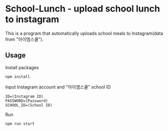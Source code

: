 # School-Lunch - upload school lunch to instagram

This is a program that automatically uploads school meals to Instagram(data from "아이엠스쿨").

## Usage

Install packages

```bash
npm install
```

Input Instagram account and "아이엠스쿨" school ID

```env
ID=(Instagram ID)
PASSWORD=(Password)
SCHOOL_ID=(School ID)
```

Run

```bash
npm run start
```
